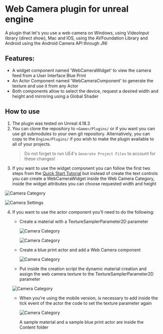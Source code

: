 Web Camera plugin for unreal engine 
===================================

A plugin that let's you use a web camera on Windows, using VideoInput library (direct show), Mac and IOS, using the AVFoundation Library and Android using the Android Camera API through JNI


## Features:
   - A widget component named 'WebCameraWidget' to view the camera feed from a User Interface Blue Print
   - An Actor Component named 'WebCameraComponent' to generate the texture and use it from any Actor
   - Both components allow to select the device, request a desired width and height and mirroring using a Global Shader 

## How to use

1. The plugin was tested on Unreal 4.18.3
2. You can clone the repository to `<Game>/Plugins/` or if you want you can use git submodules to your own git repository. Alternatively, you can copy to the `Engine/Plugins/` if you wish to make the plugin available to all of your projects.
   > Do not forget to run UE4's `Generate Project Files` to account for these changes!
3. If you want to use the widget component you can follow the first two steps from the [Quick Start Tutorial](hhttps://docs.unrealengine.com/latest/INT/Engine/UMG/QuickStart/2/index.html) but instead of create the text controls you can create a WebCameraWidget inside the Web Camera Category, inside the widget attributes you can choose requested width and height

![Camera Category](https://github.com/bakjos/WebCameraFeed/blob/master/docs/WebCameraCategory.png?raw=true)

![Camera Settings](https://github.com/bakjos/WebCameraFeed/blob/master/docs/WebCameraSettings.png?raw=true)

4. If you want to use the actor component you'll need to do the following:
	- Create a material with a TextureSamplerParameter2D parameter
		
		![Camera Category](https://github.com/bakjos/WebCameraFeed/blob/master/docs/Material.png?raw=true)

		![Camera Category](https://github.com/bakjos/WebCameraFeed/blob/master/docs/TextureSamplerParameter2D.png?raw=true)
		

	- Create a blue print actor and add a Web Camera component
	  
	  ![Camera Category](https://github.com/bakjos/WebCameraFeed/blob/master/docs/BluePrintActorComponent.png?raw=true)

	 - Put inside the creation script the dynamic material creation and assign the web camera texture to the TextureSamplerParameter2D parameter
	  
	  ![Camera Category](https://github.com/bakjos/WebCameraFeed/blob/master/docs/BluePrintActor.png?raw=true)

  	- When you're using the mobile version, is necessary to add inside the tick event of the actor the code to set the texture parameter again

	  ![Camera Category](https://github.com/bakjos/WebCameraFeed/blob/master/docs/BluePrintActor_Tick.png?raw=true)

	  A sample material and a sample blue print actor are inside the Content folder